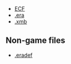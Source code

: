 
* [ECF](HaloWars1/FileFormats/_Core/ECF.md)
* [.era](HaloWars1/FileFormats/_Core/ERA.md)
* [.xmb](HaloWars1/FileFormats/_Core/XMB.md)

## Non-game files

* [.eradef](HaloWars1/FileFormats/_Core/ERADEF.md)

